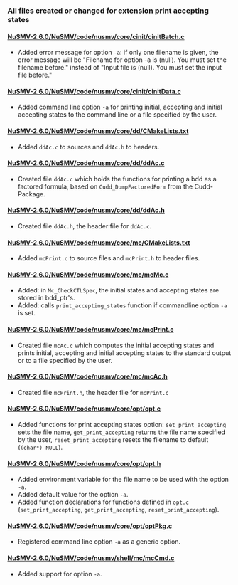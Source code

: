 ### All files created or changed for extension print accepting states



#### [NuSMV-2.6.0/NuSMV/code/nusmv/core/cinit/cinitBatch.c](./NuSMV-2.6.0/NuSMV/code/nusmv/core/cinit/cinitBatch.c)

- Added error message for option `-a`: if only one filename is given, the error message will be "Filename for option -a is (null). You must set the filename before." instead of "Input file is (null). You must set the input file before."

#### [NuSMV-2.6.0/NuSMV/code/nusmv/core/cinit/cinitData.c](./NuSMV-2.6.0/NuSMV/code/nusmv/core/cinit/cinitData.c)

- Added command line option `-a` for printing initial, accepting and initial accepting states to the command line or a file specified by the user.

#### [NuSMV-2.6.0/NuSMV/code/nusmv/core/dd/CMakeLists.txt](./NuSMV-2.6.0/NuSMV/code/nusmv/core/dd/CMakeLists.txt)

- Added `ddAc.c` to sources and `ddAc.h` to headers.

#### [NuSMV-2.6.0/NuSMV/code/nusmv/core/dd/ddAc.c](./NuSMV-2.6.0/NuSMV/code/nusmv/core/dd/ddAc.c)

- Created file `ddAc.c` which holds the functions for printing a bdd as a factored formula, based on `Cudd_DumpFactoredForm` from the Cudd-Package.

#### [NuSMV-2.6.0/NuSMV/code/nusmv/core/dd/ddAc.h](./NuSMV-2.6.0/NuSMV/code/nusmv/core/dd/ddAc.h)

- Created file `ddAc.h`, the header file for `ddAc.c`.

#### [NuSMV-2.6.0/NuSMV/code/nusmv/core/mc/CMakeLists.txt](./NuSMV-2.6.0/NuSMV/code/nusmv/core/mc/CMakeLists.txt)

- Added `mcPrint.c` to source files and `mcPrint.h` to header files.

#### [NuSMV-2.6.0/NuSMV/code/nusmv/core/mc/mcMc.c](./NuSMV-2.6.0/NuSMV/code/nusmv/core/mc/mcMc.c)

- Added: in `Mc_CheckCTLSpec`, the initial states and accepting states are stored in bdd_ptr's.
- Added: calls `print_accepting_states` function if commandline option `-a` is set.

#### [NuSMV-2.6.0/NuSMV/code/nusmv/core/mc/mcPrint.c](./NuSMV-2.6.0/NuSMV/code/nusmv/core/mc/mcPrint.c)

- Created file `mcAc.c` which computes the initial accepting states and prints initial, accepting and initial accepting states to the standard output or to a file specified by the user.

#### [NuSMV-2.6.0/NuSMV/code/nusmv/core/mc/mcAc.h](./NuSMV-2.6.0/NuSMV/code/nusmv/core/mc/mcAc.h)

- Created file `mcPrint.h`, the header file for `mcPrint.c`

#### [NuSMV-2.6.0/NuSMV/code/nusmv/core/opt/opt.c](./NuSMV-2.6.0/NuSMV/code/nusmv/core/opt/opt.c)

- Added functions for print accepting states option: `set_print_accepting` sets the file name, `get_print_accepting` returns the file name specified by the user, `reset_print_accepting` resets the filename to default (`(char*) NULL`).

#### [NuSMV-2.6.0/NuSMV/code/nusmv/core/opt/opt.h](./NuSMV-2.6.0/NuSMV/code/nusmv/core/opt/opt.h)

- Added environment variable for the file name to be used with the option `-a`.
- Added default value for the option `-a`.
- Added function declarations for functions defined in `opt.c` (`set_print_accepting`, `get_print_accepting`, `reset_print_accepting`).

#### [NuSMV-2.6.0/NuSMV/code/nusmv/core/opt/optPkg.c](./NuSMV-2.6.0/NuSMV/code/nusmv/core/opt/optPkg.c)

- Registered command line option `-a` as a generic option.

#### [NuSMV-2.6.0/NuSMV/code/nusmv/shell/mc/mcCmd.c](./NuSMV-2.6.0/NuSMV/code/nusmv/shell/mc/mcCmd.c)

- Added support for option `-a`.


